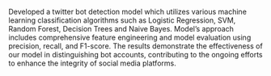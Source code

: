 Developed a twitter bot detection model which utilizes various machine learning classification algorithms such as Logistic Regression, SVM, Random Forest, Decision Trees and Naive Bayes. Model’s approach includes comprehensive feature engineering and model evaluation using precision, recall, and F1-score. The results demonstrate the effectiveness of our model in distinguishing bot accounts, contributing to the ongoing efforts to enhance the integrity of social media platforms.

